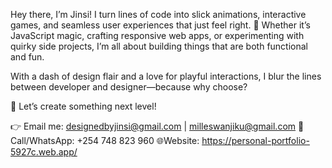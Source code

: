 Hey there, I’m Jinsi! I turn lines of code into slick animations, interactive games, and seamless user experiences that just feel right. 🚀 Whether it’s JavaScript magic, crafting responsive web apps, or experimenting with quirky side projects, I’m all about building things that are both functional and fun.

With a dash of design flair and a love for playful interactions, I blur the lines between developer and designer—because why choose?

🌟 Let’s create something next level!

👉 Email me: designedbyjinsi@gmail.com | milleswanjiku@gmail.com
📱 Call/WhatsApp: +254 748 823 960
🌐Website: https://personal-portfolio-5927c.web.app/ 
